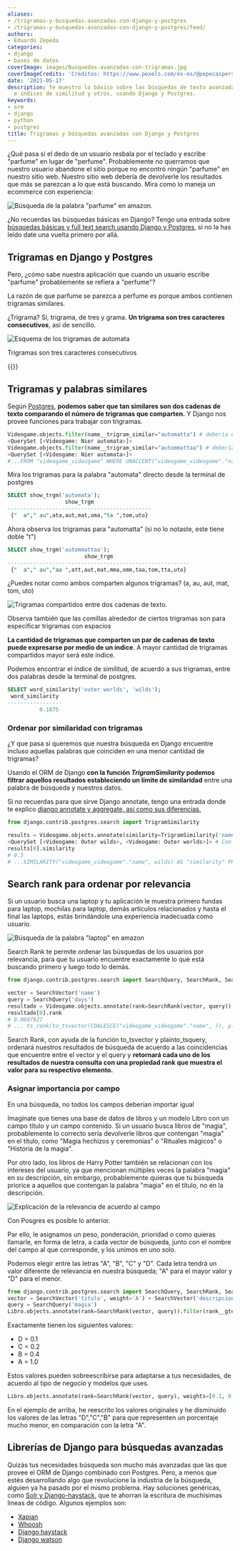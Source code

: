 ```yaml
---
aliases:
- /trigramas-y-busquedas-avanzadas-con-django-y-postgres
- /trigramas-y-busquedas-avanzadas-con-django-y-postgres/feed/
authors:
- Eduardo Zepeda
categories:
- django
- bases de datos
coverImage: images/Busquedas-avanzadas-con-trigramas.jpg
coverImageCredits: 'Créditos: https://www.pexels.com/es-es/@pepecaspers/'
date: '2021-05-17'
description: Te muestro lo básico sobre las búsquedas de texto avanzadas usando trigramas
  e indices de similitud y otros, usando Django y Postgres.
keywords:
- orm
- django
- python
- postgres
title: Trigramas y búsquedas avanzadas con Django y Postgres
---
```


¿Qué pasa si el dedo de un usuario resbala por el teclado y escribe "parfume" en lugar de "perfume". Probablemente no querramos que nuestro usuario abandone el sitio porque no encontró ningún "parfume" en nuestro sitio web. Nuestro sitio web debería de devolverle los resultados que más se parezcan a lo que está buscando. Mira como lo maneja un ecommerce con experiencia:

![Búsqueda de la palabra "parfume" en amazon.](images/busquedaLaptopAmazon.gif)

¿No recuerdas las búsquedas básicas en Django? Tengo una entrada sobre [búsquedas básicas y full text search usando Django y Postgres](/es/full-text-search-y-busquedas-con-django-y-postgres/), si no la has leído date una vuelta primero por allá.

## Trigramas en Django y Postgres

Pero, ¿cómo sabe nuestra aplicación que cuando un usuario escribe "parfume" probablemente se refiera a "perfume"?

La razón de que parfume se parezca a perfume es porque ambos contienen trigramas similares.

¿Trigrama? Sí, trigrama, de tres y grama. **Un trigrama son tres caracteres consecutivos**, así de sencillo.

![Esquema de los trigramas de automata](images/trigramas.jpg)

Trigramas son tres caracteres consecutivos

{{<ad>}}

## Trigramas y palabras similares

Según [Postgres](https://www.postgresql.org/docs/12/pgtrgm.html), **podemos saber que tan similares son dos cadenas de texto comparando el número de trigramas que comparten.** Y Django nos provee funciones para trabajar con trigramas.

```python
Videogame.objects.filter(name__trigram_similar="automatta") # debería decir automata
<QuerySet [<Videogame: Nier automata>]>
Videogame.objects.filter(name__trigram_similar="autommattaa") # debería decir automata
<QuerySet [<Videogame: Nier automata>]>
#...FROM "videogame_videogame" WHERE UNACCENT("videogame_videogame"."name") % UNACCENT(autommata)
```

Mira los trigramas para la palabra "automata" directo desde la terminal de postgres

```sql
SELECT show_trgm('automata');
                  show_trgm                  
---------------------------------------------
 {"  a"," au",ata,aut,mat,oma,"ta ",tom,uto}
```

Ahora observa los trigramas para "automatta" (si no lo notaste, este tiene doble "t")

```sql
SELECT show_trgm('autommattaa');
                        show_trgm                        
---------------------------------------------------------
 {"  a"," au","aa ",att,aut,mat,mma,omm,taa,tom,tta,uto}
```

¿Puedes notar como ambos comparten algunos trigramas? (a, au, aut, mat, tom, uto)

![Trigramas compartidos entre dos cadenas de texto.](images/TrigramasCompartidos.png)

Observa también que las comillas alrededor de ciertos trigramas son para especificar trigramas con espacios

**La cantidad de trigramas que comparten un par de cadenas de texto puede expresarse por medio de un índice**. A mayor cantidad de trigramas compartidos mayor será este índice.

Podemos encontrar el índice de similitud, de acuerdo a sus trigramas, entre dos palabras desde la terminal de postgres.

```sql
SELECT word_similarity('outer worlds', 'wilds');
 word_similarity 
-----------------
          0.1875
```

### Ordenar por similaridad con trigramas

¿Y que pasa si queremos que nuestra búsqueda en Django encuentre incluso aquellas palabras que coinciden en una menor cantidad de trigramas?

Usando el ORM de Django **con la función _TrigramSimilarity_ podemos filtrar aquellos resultados estableciendo un límite de similaridad** entre una palabra de búsqueda y nuestros datos.

Si no recuerdas para que sirve Django annotate, tengo una entrada donde te explico [django annotate y aggregate, así como sus diferencias.](/es/django-annotate-y-aggregate-explicados/)

```python
from django.contrib.postgres.search import TrigramSimilarity

results = Videogame.objects.annotate(similarity=TrigramSimilarity('name', 'wilds'), ).filter(similarity__gt=0.1).order_by('-similarity')
<QuerySet [<Videogame: Outer wilds>, <Videogame: Outer worlds>]> # Con un indice de similaridad de 0.1 wilds y worlds coinciden
results[0].similarity
# 0.5
# ...SIMILARITY("videogame_videogame"."name", wilds) AS "similarity" FROM "videogame_videogame" WHERE SIMILARITY("videogame_videogame"."name", wilds) > 0.1 ORDER BY "similarity" DESC
```

## Search rank para ordenar por relevancia

Si un usuario busca una laptop y tu aplicación le muestra primero fundas para laptop, mochilas para laptop, demás artículos relacionados y hasta el final las laptops, estás brindándole una experiencia inadecuada como usuario.

![Búsqueda de la palabra "laptop" en amazon](images/busquedaLaptopAmazon.gif)

Search Rank te permite ordenar las búsquedas de los usuarios por relevancia, para que tu usuario encuentre exactamente lo que está buscando primero y luego todo lo demás.

```python
from django.contrib.postgres.search import SearchQuery, SearchRank, SearchVector

vector = SearchVector('name')
query = SearchQuery('days')
resultado = Videogame.objects.annotate(rank=SearchRank(vector, query)).order_by('-rank')
resultado[0].rank
# 0.0607927
# ... ts_rank(to_tsvector(COALESCE("videogame_videogame"."name", )), plainto_tsquery(days)) AS "rank" FROM "videogame_videogame" ORDER BY "rank" DESC
```

Search Rank, con ayuda de la función to\_tsvector y plainto\_tsquery, ordenará nuestros resultados de búsqueda de acuerdo a las coincidencias que encuentre entre el vector y el query y **retornará cada uno de los resultados de nuestra consulta con una propiedad rank que muestra el valor para su respectivo elemento.**

### Asignar importancia por campo

En una búsqueda, no todos los campos deberían importar igual

Imagínate que tienes una base de datos de libros y un modelo Libro con un campo título y un campo contenido. Si un usuario busca libros de "magia", probablemente lo correcto sería devolverle libros que contengan "magia" en el título, como "Magia hechizos y ceremonias" o "Rituales mágicos" o "Historia de la magia".

Por otro lado, los libros de Harry Potter también se relacionan con los intereses del usuario, ya que mencionan múltiples veces la palabra "magia" en su descripción, sin embargo, probablemente quieras que tu búsqueda priorice a aquellos que contengan la palabra "magia" en el título, no en la descripción.

![Explicación de la relevancia de acuerdo al campo](images/ExplicacionRelevancia.jpg)

Con Posgres es posible lo anterior.

Par ello, le asignamos un peso, ponderación, prioridad o como quieras llamarle, en forma de letra, a cada vector de búsqueda, junto con el nombre del campo al que corresponde, y los unimos en uno solo.

Podemos elegir entre las letras "A", "B", "C" y "D". Cada letra tendrá un valor diferente de relevancia en nuestra búsqueda; "A" para el mayor valor y "D" para el menor.

```python
from django.contrib.postgres.search import SearchQuery, SearchRank, SearchVector
vector = SearchVector('titulo', weight='A') + SearchVector('descripcion', weight='B')
query = SearchQuery('magia')
Libro.objects.annotate(rank=SearchRank(vector, query)).filter(rank__gte=0.3).order_by('rank')
```

Exactamente tienen los siguientes valores:

- D = 0.1
- C = 0.2
- B = 0.4
- A = 1.0

Estos valores pueden sobreescribirse para adaptarse a tus necesidades, de acuerdo al tipo de negocio y modelos que uses.

```python
Libro.objects.annotate(rank=SearchRank(vector, query), weights=[0.1, 0.2, 0.3, 0.9]).filter(rank__gte=0.3).order_by('rank').filter(rank__gte=0.3).order_by('rank')
```

En el ejemplo de arriba, he reescrito los valores originales y he disminuido los valores de las letras "D","C","B" para que representen un porcentaje mucho menor, en comparación con la letra "A".

## Librerías de Django para búsquedas avanzadas

Quizás tus necesidades búsqueda son mucho más avanzadas que las que provee el ORM de Django combinado con Postgres. Pero, a menos que estés desarrollando algo que revolucione la industria de la búsqueda, alguien ya ha pasado por el mismo problema. Hay soluciones genéricas, como [Solr y Django-haystack](/es/busquedas-con-solr-con-django-haystack), que te ahorran la escritura de muchísimas lineas de código. Algunos ejemplos son:

- [Xapian](https://xapian.org/#?)
- [Whoosh](https://whoosh.readthedocs.io/en/latest/intro.html#?)
- [Django haystack](https://django-haystack.readthedocs.io/en/master/index.html#?)
- [Django watson](https://github.com/etianen/django-watson#?)